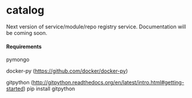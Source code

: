 # catalog
Next version of service/module/repo registry service.  Documentation will be coming soon.



#### Requirements

pymongo

docker-py (https://github.com/docker/docker-py)

gitpython (http://gitpython.readthedocs.org/en/latest/intro.html#getting-started)
pip install gitpython
